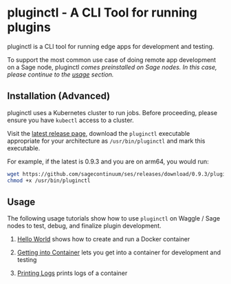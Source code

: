 # pluginctl - A CLI Tool for running plugins

pluginctl is a CLI tool for running edge apps for development and testing.

To support the most common use case of doing remote app development on a Sage node, pluginctl _comes preinstalled on Sage nodes. In this case, please continue to the [usage](#Usage) section._

## Installation (Advanced)

pluginctl uses a Kubernetes cluster to run jobs. Before proceeding, please ensure you have `kubectl` access to a cluster.

Visit the [latest release page](https://github.com/sagecontinuum/ses/releases/latest), download the `pluginctl` executable appropriate for your architecture as `/usr/bin/pluginctl` and mark this executable.

For example, if the latest is 0.9.3 and you are on arm64, you would run:

```bash
wget https://github.com/sagecontinuum/ses/releases/download/0.9.3/pluginctl-arm64 -O /usr/bin/pluginctl
chmod +x /usr/bin/pluginctl
```

## Usage

The following usage tutorials show how to use `pluginctl` on Waggle / Sage nodes to test, debug, and finalize plugin development.

1. [Hello World](tutorial_helloworld.md) shows how to create and run a Docker container

2. [Getting into Container](tutorial_getintocontainer.md) lets you get into a container for development and testing

3. [Printing Logs](tutorial_printlog.md) prints logs of a container
